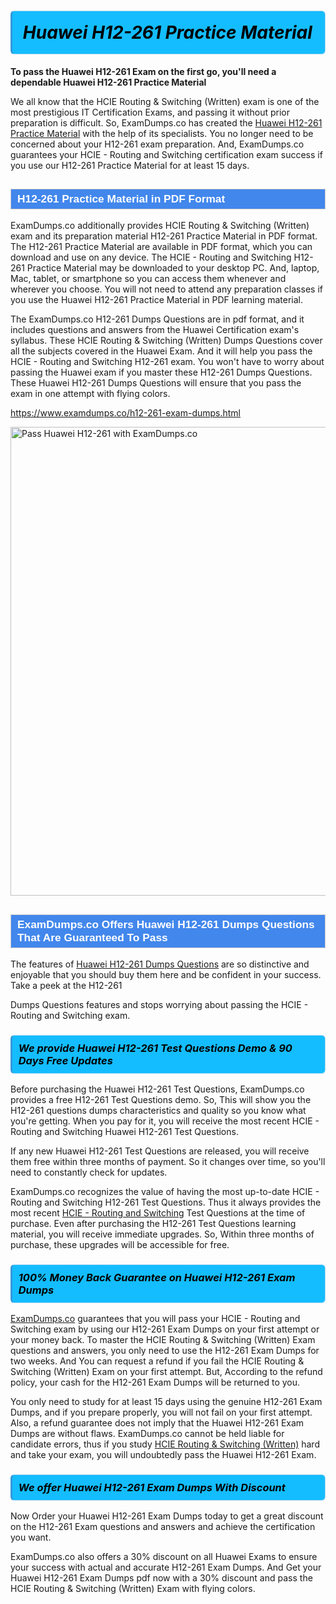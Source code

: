 <h1>                <strong><span style="display: block; color: #000000; background: #14BDFF; border: 0.5px solid #AED6F1; border-left: 3px solid #3498DB; padding: .6em; border-radius: 6px;">                     <em>Huawei H12-261 <span class="exam_variation">Practice Material</span> </em>                </span></strong>            </h1>                        <p><strong>To pass the Huawei H12-261 Exam on the first go, you'll need a dependable Huawei H12-261 <span class="exam_variation">Practice Material</span></strong></p>                        <p>We all know that the HCIE Routing &amp; Switching (Written) exam is one of the most prestigious IT Certification Exams,             and passing it without prior preparation is difficult. So, ExamDumps.co has created the <a href="https://www.examdumps.co/h12-261-exam-dumps.html">Huawei H12-261 <span class="exam_variation">Practice Material</span></a> with the help of its specialists.             You no longer need to be concerned about your H12-261 exam preparation. And, ExamDumps.co guarantees your HCIE - Routing and Switching certification             exam success if you use our H12-261 <span class="exam_variation">Practice Material</span> for at least 15 days.</p>                        <h2 style="background: #4287ec; border: 1px solid #cccccc; padding: 5px 10px;">                <span style="color: #ffffff;">                    <span style="font-size: 11pt;">                        <span style="line-height: normal;">                            <span style="font-family: Calibri,sans-serif;">                                <strong>                                    <span style="font-size: 13.0pt;">H12-261 <span class="exam_variation">Practice Material</span> in PDF Format</span>                                </strong>                            </span>                        </span>                    </span>                </span>            </h2>                        <p>ExamDumps.co additionally provides HCIE Routing &amp; Switching (Written) exam and its preparation material H12-261 <span class="exam_variation">Practice Material</span> in PDF format.             The H12-261 <span class="exam_variation">Practice Material</span> are available in PDF format, which you can download and use on any device. The HCIE - Routing and Switching H12-261 <span class="exam_variation">Practice Material</span> may be downloaded             to your desktop PC. And, laptop, Mac, tablet, or smartphone so you can access them whenever and wherever you choose. You will not need to attend any preparation classes if you use             the Huawei H12-261 <span class="exam_variation">Practice Material</span> in PDF learning material. </p>                        <p>The ExamDumps.co H12-261 <span class="exam_variation2">Dumps Questions</span> are in pdf format, and  it includes questions and answers from the Huawei Certification exam's syllabus. These             HCIE Routing &amp; Switching (Written) <span class="exam_variation2">Dumps Questions</span> cover all the subjects covered in the Huawei Exam. And it will help you pass the             HCIE - Routing and Switching H12-261 exam. You won't have to worry about passing the Huawei exam if you master these H12-261 <span class="exam_variation2">Dumps Questions</span>.             These Huawei H12-261 <span class="exam_variation2">Dumps Questions</span> will ensure that you pass the exam in one attempt with flying colors.</p>                        <p><a href="https://www.examdumps.co/h12-261-exam-dumps.html">https://www.examdumps.co/h12-261-exam-dumps.html</a></p>                        <p><a href="https://www.examdumps.co/"><img src="https://www.examdumps.co//images/banners/big-sale-20-percent-discount-offer-examdumps.jpg" class="postImage" alt="Pass Huawei H12-261 with ExamDumps.co" width="750"></a></p>                            <h2 style="background: #4287ec; border: 1px solid #cccccc; padding: 5px 10px;">                <span style="color: #ffffff;">                    <span style="font-size: 11pt;">                        <span style="line-height: normal;">                            <span style="font-family: Calibri,sans-serif;">                                <strong>                                    <span style="font-size: 13.0pt;">ExamDumps.co Offers Huawei H12-261 <span class="exam_variation2">Dumps Questions</span> That Are Guaranteed To Pass</span>                                </strong>                            </span>                        </span>                    </span>                </span>            </h2>                        <p>The features of <a href="https://www.examdumps.co/huawei-exam-dumps.html">Huawei H12-261 <span class="exam_variation2">Dumps Questions</span></a> are so distinctive and enjoyable that you should buy them here and be confident in your success. Take a peek at the H12-261</p>            <p> <span class="exam_variation2">Dumps Questions</span> features and stops worrying about passing the HCIE - Routing and Switching exam.</p>                        <h3>                <strong>                    <span style="display: block; color: #000000; background: #14BDFF; border: 0.5px solid #AED6F1; border-left: 3px solid #3498DB; padding: .6em; border-radius: 6px;">                        <em>We provide Huawei H12-261 <span class="exam_variation3">Test Questions</span> Demo &amp; 90 Days Free Updates</em>                    </span>                </strong>            </h3>                        <p>Before purchasing the Huawei H12-261 <span class="exam_variation3">Test Questions</span>, ExamDumps.co provides a free H12-261 <span class="exam_variation3">Test Questions</span> demo. So, This will show you the H12-261 questions dumps             characteristics and quality so you know what you're getting. When you pay for it, you will receive the most recent             HCIE - Routing and Switching Huawei H12-261 <span class="exam_variation3">Test Questions</span>.</p>                        <p>If any new Huawei H12-261 <span class="exam_variation3">Test Questions</span> are released, you will receive them free within three months of payment.             So it changes over time, so you'll need to constantly check for updates.</p>                        <p>ExamDumps.co recognizes the value of having the most up-to-date HCIE - Routing and Switching H12-261 <span class="exam_variation3">Test Questions</span>. Thus it always provides the most recent             <a href="https://www.examdumps.co/hcie-routing-switching-exam-dumps.html">HCIE - Routing and Switching</a> <span class="exam_variation3">Test Questions</span> at the time of purchase. Even after purchasing the H12-261 <span class="exam_variation3">Test Questions</span> learning material, you will receive immediate upgrades.             So, Within three months of purchase, these upgrades will be accessible for free.</p>                        <h3>                <strong>                    <span style="display: block; color: #000000; background: #14BDFF; border: 0.5px solid #AED6F1; border-left: 3px solid #3498DB; padding: .6em; border-radius: 6px;">                        <em>100% Money Back Guarantee on Huawei H12-261 <span class="exam_variation4">Exam Dumps</span></em>                    </span>                </strong>            </h3>                        <p><a href="https://www.examdumps.co/">ExamDumps.co</a> guarantees that you will pass your HCIE - Routing and Switching exam by using our H12-261 <span class="exam_variation4">Exam Dumps</span> on your first attempt or your money back.             To master the HCIE Routing &amp; Switching (Written) Exam questions and answers, you only need to use the H12-261 <span class="exam_variation4">Exam Dumps</span> for             two weeks. And You can request a refund if you fail the HCIE Routing &amp; Switching (Written) Exam on your first attempt. But, According to the refund policy, your cash             for the H12-261 <span class="exam_variation4">Exam Dumps</span> will be returned to you.</p>                        <p>You only need to study for at least 15 days using the genuine H12-261 <span class="exam_variation4">Exam Dumps</span>, and if you prepare properly, you will not fail on your first attempt.             Also, a refund guarantee does not imply that the Huawei H12-261 <span class="exam_variation4">Exam Dumps</span> are without flaws. ExamDumps.co cannot be held liable for candidate errors,             thus if you study <a href="https://www.examdumps.co/h12-261-exam-dumps.html">HCIE Routing &amp; Switching (Written)</a> hard and take your exam, you will undoubtedly pass the Huawei H12-261 Exam. </p>                        <h3>                <strong>                    <span style="display: block; color: #000000; background: #14BDFF; border: 0.5px solid #AED6F1; border-left: 3px solid #3498DB; padding: .6em; border-radius: 6px;">                        <em>We offer Huawei H12-261 <span class="exam_variation4">Exam Dumps</span> With Discount</em>                    </span>                </strong>            </h3>                        <p>Now Order your Huawei H12-261 <span class="exam_variation4">Exam Dumps</span> today to get a great discount on the H12-261 Exam questions and answers and achieve the certification you want.</p>                        <p>ExamDumps.co also offers a 30% discount on all Huawei Exams to ensure your success with actual and accurate H12-261 <span class="exam_variation4">Exam Dumps</span>. And Get your Huawei H12-261 <span class="exam_variation4">Exam Dumps</span>             pdf now with a 30% discount and pass the HCIE Routing &amp; Switching (Written) Exam with flying colors.</p>                    
